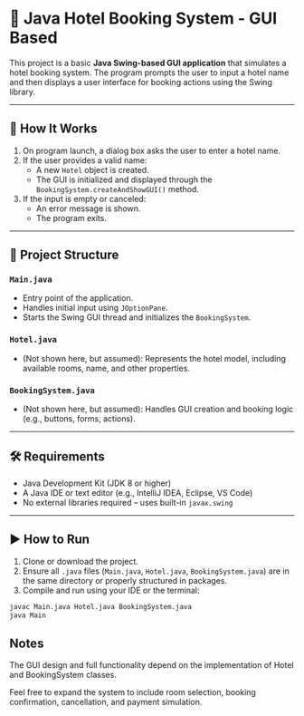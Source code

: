 # 🏨 Java Hotel Booking System - GUI Based

This project is a basic **Java Swing-based GUI application** that simulates a hotel booking system. The program prompts the user to input a hotel name and then displays a user interface for booking actions using the Swing library.

---

## 🚀 How It Works

1. On program launch, a dialog box asks the user to enter a hotel name.
2. If the user provides a valid name:
   - A new `Hotel` object is created.
   - The GUI is initialized and displayed through the `BookingSystem.createAndShowGUI()` method.
3. If the input is empty or canceled:
   - An error message is shown.
   - The program exits.

---

## 🧱 Project Structure

### `Main.java`
- Entry point of the application.
- Handles initial input using `JOptionPane`.
- Starts the Swing GUI thread and initializes the `BookingSystem`.

### `Hotel.java`
- (Not shown here, but assumed): Represents the hotel model, including available rooms, name, and other properties.

### `BookingSystem.java`
- (Not shown here, but assumed): Handles GUI creation and booking logic (e.g., buttons, forms, actions).

---

## 🛠 Requirements

- Java Development Kit (JDK 8 or higher)
- A Java IDE or text editor (e.g., IntelliJ IDEA, Eclipse, VS Code)
- No external libraries required – uses built-in `javax.swing`

---

## ▶️ How to Run

1. Clone or download the project.
2. Ensure all `.java` files (`Main.java`, `Hotel.java`, `BookingSystem.java`) are in the same directory or properly structured in packages.
3. Compile and run using your IDE or the terminal:

```bash
javac Main.java Hotel.java BookingSystem.java
java Main
```
##  Notes
The GUI design and full functionality depend on the implementation of Hotel and BookingSystem classes.

Feel free to expand the system to include room selection, booking confirmation, cancellation, and payment simulation.

